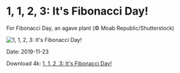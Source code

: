 # 1, 1, 2, 3: It's Fibonacci Day!

For Fibonacci Day, an agave plant (© Moab Republic/Shutterstock)

![1, 1, 2, 3: It's Fibonacci Day!](https://bing.com/th?id=OHR.QueenVictoriaAgave_EN-US8690321294_UHD.jpg&rf=LaDigue_UHD.jpg&pid=hp&w=1024&h=576)

Date: 2019-11-23

Download 4k: [1, 1, 2, 3: It's Fibonacci Day!](https://bing.com/th?id=OHR.QueenVictoriaAgave_EN-US8690321294_UHD.jpg&rf=LaDigue_UHD.jpg&pid=hp&w=3840&h=2160)

